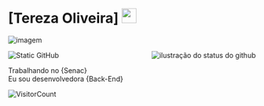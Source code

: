 # [Tereza Oliveira] <img src="https://github.com/TheDudeThatCode/TheDudeThatCode/blob/master/Assets/Mario_Hello_Big.gif" width="30px">

![imagem](https://github.com/devcode25/devcode25/blob/main/gif.gif?raw=true)

<img align='right' src="https://github-readme-stats.vercel.app/api?username=devcode25&show_icons=true&title_color=783c00&text_color=af552e&icon_color=783c00&bg_color=f8efd4&cache_seconds=2300" alt="ilustração do status do github">


<img src="https://img.shields.io/static/v1?label=Overview&message=TerezaOliveira&color=f8efd4&style=for-the-badge&logo=GitHub" alt="Static GitHub">

<p>Trabalhando no {Senac}<br/> Eu sou desenvolvedora {Back-End}</p>

![VisitorCount](https://profile-counter.glitch.me/{devcode25}/count.svg)
























